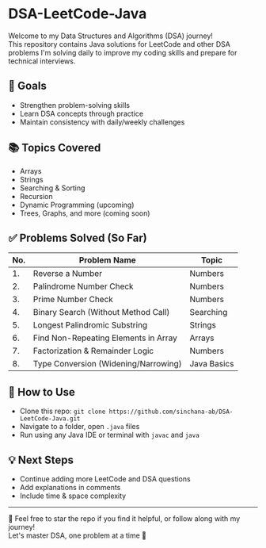 # DSA-LeetCode-Java

Welcome to my Data Structures and Algorithms (DSA) journey!  
This repository contains Java solutions for LeetCode and other DSA problems I'm solving daily to improve my coding skills and prepare for technical interviews.

## 🧠 Goals
- Strengthen problem-solving skills
- Learn DSA concepts through practice
- Maintain consistency with daily/weekly challenges

## 📚 Topics Covered
- Arrays
- Strings
- Searching & Sorting
- Recursion
- Dynamic Programming (upcoming)
- Trees, Graphs, and more (coming soon)

## ✅ Problems Solved (So Far)
| No. | Problem Name                          | Topic         |
|-----|----------------------------------------|---------------|
| 1.  | Reverse a Number                      | Numbers       |
| 2.  | Palindrome Number Check               | Numbers       |
| 3.  | Prime Number Check                    | Numbers       |
| 4.  | Binary Search (Without Method Call)   | Searching     |
| 5.  | Longest Palindromic Substring         | Strings       |
| 6.  | Find Non-Repeating Elements in Array  | Arrays        |
| 7.  | Factorization & Remainder Logic       | Numbers       |
| 8.  | Type Conversion (Widening/Narrowing)  | Java Basics   |

## 🚀 How to Use
- Clone this repo: `git clone https://github.com/sinchana-ab/DSA-LeetCode-Java.git`
- Navigate to a folder, open `.java` files
- Run using any Java IDE or terminal with `javac` and `java`

## 💡 Next Steps
- Continue adding more LeetCode and DSA questions
- Add explanations in comments
- Include time & space complexity

---

📌 Feel free to star the repo if you find it helpful, or follow along with my journey!  
Let's master DSA, one problem at a time 💪
